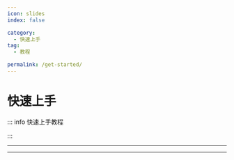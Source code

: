 ```yaml
---
icon: slides
index: false

category:
  - 快速上手
tag:
  - 教程

permalink: /get-started/
---
```


# 快速上手

::: info 快速上手教程

:::

---

<Catalog base='/get-started/' />

---
